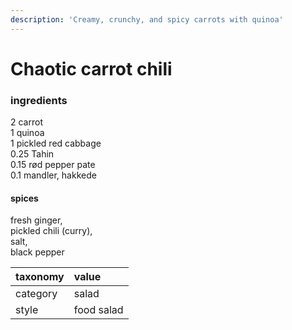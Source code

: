 ```yaml
---
description: 'Creamy, crunchy, and spicy carrots with quinoa'
---
```


# Chaotic carrot chili

### ingredients

2  carrot  
1 quinoa  
1  pickled red cabbage  
0.25 Tahin  
0.15 rød pepper pate  
0.1  mandler, hakkede

#### spices

fresh ginger,  
pickled chili \(curry\),  
salt,   
black pepper

| taxonomy | value |
| :--- | :--- |
| category | salad |
| style | food salad |







